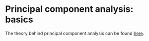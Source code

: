 # Principal component analysis: basics

The theory behind principal component analysis can be found [here](
https://numxl.com/blogs/principal-component-analysis-pca-101/).

